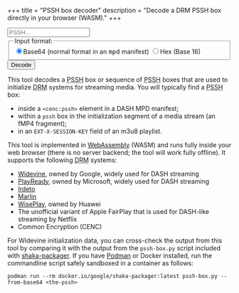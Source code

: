 +++
title = "PSSH box decoder"
description = "Decode a DRM PSSH box directly in your browser (WASM)."
+++


<form>
  <input id="pssh" class="form-input" name="pssh"
    data-tooltip="The PSSH box (DRM initialization data)"
    pattern="[A-Za-z0-9\-\+\/]*={0,3}" 
    placeholder="PSSH..." required />
  <fieldset>
    <legend>Input format:</legend>
      <label><input type="radio" name="fmt" id="fmt_base64" checked />Base64 (normal format in an <tt>mpd</tt> manifest)</label>
      <label><input type="radio" name="fmt" id="fmt_hex" />Hex (Base 16)</label>
  </fieldset>
  <button id="go" data-tooltip="Decode PSSH">Decode</button>
</form>

<article id="output" class="output"></article>

<p>This tool decodes a <abbr title="Protection System Specific Header">PSSH</abbr> box or sequence
of <abbr title="Protection System Specific Header">PSSH</abbr> boxes that are used to initialize
<abbr title="Digital Rights Management">DRM</abbr> systems for streaming media. You will typically
find a <abbr title="Protection System Specific Header">PSSH</abbr> box:

- inside a `<cenc:pssh>` element in a DASH MPD manifest;
- within a `pssh` box in the initialization segment of a media stream (an fMP4 fragment);
- in an `EXT-X-SESSION-KEY` field of an m3u8 playlist.


This tool is implemented in [WebAssembly](https://webassembly.org/) (WASM) and runs fully inside
your web browser (there is no server backend; the tool will work fully offline). It supports the
following <abbr title="Digital Rights Management">DRM</abbr> systems:

- <a href="https://www.widevine.com/solutions/widevine-drm">Widevine</a>, owned by Google, widely used for DASH streaming
- <a href="https://www.microsoft.com/playready/overview/">PlayReady</a>, owned by Microsoft, widely used for DASH streaming
- <a href="https://irdeto.com/video-entertainment/multi-drm/">Irdeto</a>
- <a href="https://www.marlin-community.com/">Marlin</a>
- <a href="https://developer.huawei.com/consumer/en/hms/huawei-wiseplay/">WisePlay</a>, owned by Huawei
- The unofficial variant of Apple FairPlay that is used for DASH-like streaming by Netflix
- Common Encryption (CENC)


For Widevine initialization data, you can cross-check the output from this tool by comparing it with
the output from the `pssh-box.py` script included with
[shaka-packager](https://github.com/shaka-project/shaka-packager). If you have [Podman](http://podman.io/) or Docker
installed, run the commandline script safely sandboxed in a container as follows:

    podman run --rm docker.io/google/shaka-packager:latest pssh-box.py --from-base64 <the-pssh>


<script type="module" src="../js/decode.js"></script>

